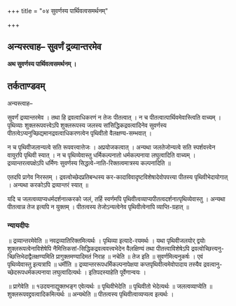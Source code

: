 +++
title = "०४ सुवर्णस्य पार्थिवत्वसमर्थनम्"

+++


## अन्यस्त्वाह– सुवर्णं द्रव्यान्तरमेव

**अथ सुवर्णस्य पार्थिवत्वसमर्थनम् ।**

## **तर्कताण्डवम्**

अन्यस्त्वाह–

सुवर्णं द्रव्यान्तरमेव । तथा हि द्रवत्वाधिकरणं न तेजः पीतत्वात् । न च पीतत्वात्पार्थिवमेवास्त्विति वाच्यम् । पृथिव्याः शुक्लरूपवत्त्वेऽपि शुक्लरूपस्य जलस्य सांसिद्धिकद्रवत्वादिनेव सुवर्णस्य पीतत्वेऽप्यनुच्छिद्यमानद्रवत्वाधिकरणत्वेन पृथिवीतो वैलक्षण्य-सम्भवात् ।

न च पृथिवीजलान्यत्वे सति रूपवत्त्वात्तेजः । अप्रयोजकत्वात् । अन्यथा जलतेजोन्यत्वे सति स्पर्शवत्त्वेन वायुरपि पृथिवी स्यात् । न च पृथिव्येवास्तु धर्मिकल्पनातो धर्मकल्पनाया लघुत्वादिति वाच्यम् । द्रव्यान्तरत्वपक्षेऽपि धर्मिणः सुवर्णस्य सिद्धत्वे-नाति-रिक्तत्वमात्रस्य कल्पनादिति ॥

एतदपि प्रागेव निरस्तम् । द्रवत्वोच्छेदप्रतिबन्धस्य कर-कादाविवादृष्टविशेषादेवोपपत्त्या पीतस्य पृथिवीभेदायोगात् । अन्यथा करकोऽपि द्रव्यान्तरं स्यात् ॥

यदि च जलत्वव्याप्यधर्मदर्शनात्करको जलं, तर्हि स्वर्णमपि पृथिवीत्वव्याप्यपीतत्वदर्शनात्पृथिव्येवास्तु । अन्यथा पीतत्वान्न तेज इत्यपि न युक्तम् । पीतत्वस्य तेजोऽन्यत्वेनेव पृथिवीत्वेनापि व्याप्ति-ग्रहात् ॥

### **न्यायदीपः**

॥ द्रव्यान्तरमेवेति ॥ नवद्रव्यातिरिक्तमित्यर्थः । पृथिव्या इत्यादे-रयमर्थः । यथा पृथिवीजलयोर् द्वयोः शुक्लरूपत्वेनाविशेषेपि नैमित्तिकसां-सिद्धिकद्रवत्ववत्त्वभेदेन वैलक्षिण्यं तथा पीतत्त्वाविशेषेऽपि द्रवत्वोच्छित्त्यनु-च्छित्तिभेदाद्वैलक्षण्यमिति प्रागुक्तमण्यादिमतं निराह ॥ नचेति ॥ तेज इति ॥ सुवर्णमित्यनुकर्षः । एवं पृथिव्येवास्तु इत्यत्रापि ॥ धर्मीति ॥ द्रव्यान्तररूपधर्मिकल्पनापेक्षया कप्तपृथिवीत्वमेवोपादाय तस्यैव द्रवत्वानु-च्छेदरूपधर्मकल्पनाया लघुत्वादित्यर्थः । इतिपदस्याहेति पूर्वेणान्वयः ।

॥ प्रागेवेति ॥ १उदयनाद्युक्तभङ्ग एवेत्यर्थः ॥ पृथिवीभेदेति ॥ पृथिवीतो भेदेत्यर्थः ॥ जलत्वव्याप्येति ॥ शुक्लरूपवद्द्रवत्वादिकमित्यर्थः ॥ अन्यथेति ॥ पीतत्वस्य पृथिवीत्वाव्यप्यत्व इत्यर्थः ।

